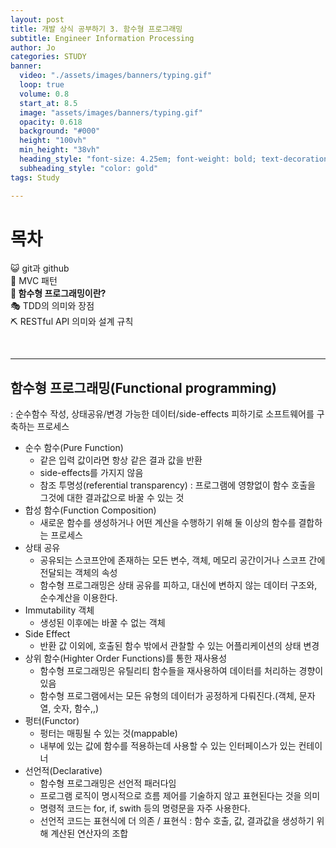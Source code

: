 ```yaml
---
layout: post
title: 개발 상식 공부하기 3. 함수형 프로그래밍
subtitle: Engineer Information Processing
author: Jo
categories: STUDY
banner:
  video: "./assets/images/banners/typing.gif"
  loop: true
  volume: 0.8
  start_at: 8.5
  image: "assets/images/banners/typing.gif"
  opacity: 0.618
  background: "#000"
  height: "100vh"
  min_height: "38vh"
  heading_style: "font-size: 4.25em; font-weight: bold; text-decoration: underline"
  subheading_style: "color: gold"
tags: Study

---
```


# 목차
😺 git과 github <br>
🚥 MVC 패턴 <br>
<b>🎱 함수형 프로그래밍이란?</b> <br>
🎭 TDD의 의미와 장점 <br>
⛏ RESTful API 의미와 설계 규칙 <br>

<br>
<hr>


## 함수형 프로그래밍(Functional programming)
: 순수함수 작성, 상태공유/변경 가능한 데이터/side-effects 피하기로 소프트웨어를 구축하는 프로세스
- 순수 함수(Pure Function)
  - 같은 입력 값이라면 항상 같은 결과 값을 반환
  - side-effects를 가지지 않음
  - 참조 투명성(referential transparency) : 프로그램에 영향없이 함수 호출을 그것에 대한 결과값으로 바꿀 수 있는 것
- 합성 함수(Function Composition)
  - 새로운 함수를 생성하거나 어떤 계산을 수행하기 위해 둘 이상의 함수를 결합하는 프로세스
- 상태 공유
  -  공유되는 스코프안에 존재하는 모든 변수, 객체, 메모리 공간이거나 스코프 간에 전달되는 객체의 속성
  -  함수형 프로그래밍은 상태 공유를 피하고, 대신에 변하지 않는 데이터 구조와, 순수계산을 이용한다.
- Immutability 객체
  - 생성된 이후에는 바꿀 수 없는 객체
- Side Effect
  - 반환 값 이외에, 호출된 함수 밖에서 관찰할 수 있는 어플리케이션의 상태 변경
- 상위 함수(Highter Order Functions)를 통한 재사용성
  - 함수형 프로그래밍은 유틸리티 함수들을 재사용하여 데이터를 처리하는 경향이 있음
  - 함수형 프로그램에서는 모든 유형의 데이터가 공정하게 다뤄진다.(객체, 문자열, 숫자, 함수,,)
- 펑터(Functor)
  - 펑터는 매핑될 수 있는 것(mappable)
  - 내부에 있는 값에 함수를 적용하는데 사용할 수 있는 인터페이스가 있는 컨테이너
- 선언적(Declarative)
  - 함수형 프로그래밍은 선언적 패러다임
  - 프로그램 로직이 명시적으로 흐름 제어를 기술하지 않고 표현된다는 것을 의미
  - 명령적 코드는 for, if, swith 등의 명령문을 자주 사용한다.
  - 선언적 코드는 표현식에 더 의존 / 표현식 : 함수 호출, 값, 결과값을 생성하기 위해 계산된 연산자의 조합













